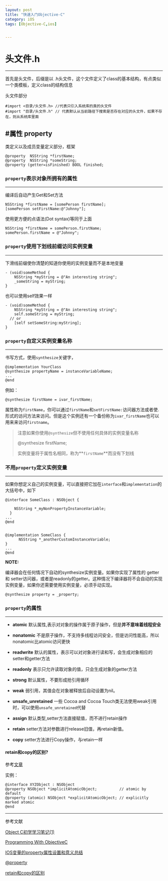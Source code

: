 ```yaml
---
layout: post
title: "快速入门Objective-C"
category: iOS
tags: [Objective-C,ios]


---
```


# 头文件.h
---

首先是头文件，后缀是以 .h头文件，这个文件定义了class的基本结构，有点类似一个类模板，定义class的结构信息

头文件部分

	#import <目录/头文件.h> //代表只引入系统库的类的头文件
	#import "目录/头文件.h" // 代表默认从当前路径下搜索是否存在对应的头文件，如果不存在，则从系统库里面



#属性 property
---
	
类定义以及成员变量定义部分，框架
		@property  NSString *firstName; 	@property  NSString *someString;  
	@property (getter=isFinished) BOOL finished;


### `property`表示对象所拥有的属性
---

编译后自动产生Get和Set方法

	NSString *firstName = [somePerson firstName];	[somePerson setFirstName:@"Johnny"];
	
使用更方便的点语法(Dot syntax)等同于上面

	NSString *firstName = somePerson.firstName;	somePerson.firstName = @"Johnny";
### `property`使用下划线前缀访问实例变量---
下滑线前缀使你清楚的知道你使用的实例变量而不是本地变量	- (void)someMethod {	    NSString *myString = @"An interesting string";	    _someString = myString;	}

也可以使用self效果一样

	- (void)someMethod {	    NSString *myString = @"An interesting string";	    self.someString = myString;	  // or	    [self setSomeString:myString];	}
### `property`自定义实例变量名称
---
书写方式，使用`synthesize`关键字，

	@implementation YourClass	@synthesize propertyName = instanceVariableName;	...	@end
例如：
	@synthesize firstName = ivar_firstName;
属性称为`firstName`，你可以通过`firstName`和`setFirstName:`访问器方法或者使.形式的访问方法来访问。但是这个实例还有一个备份称为`ivar_firstName`也可以用来来访问`firstname`。
> 注意如果你使用`@synthesize`但不使用任何具体的实例变量名称
>	
>	@synthesize firstName;>> 实例变量将于属性名相同，称为**`firstName`**而没有下划线
### 不用`property`定义实例变量
---
如果你想定义自己的实例变量，可以直接把它加在`interface`和`implementation`的大括号中，如下
	@interface SomeClass : NSObject {
		NSString *_myNonPropertyInstanceVariable;	  }	... 	@end
		@implementation SomeClass {	      NSString *_anotherCustomInstanceVariable;	}	... 	@end
**NOTE:**
编译器会在任何情况下自动的synthesize实例变量。如果你实现了属性的 getter 和 setter访问器，或者是readonly的getter。这种情况下编译器将不会自动的实现实例变量，如果你还需要使用实例变量，必须手动实现。	@synthesize property = _property;
		
### `property`的属性
---
* **atomic**	默认属性,表示对对象的操作属于原子操作，但是**并不意味着线程安全**

* **nonatomic** 不是原子操作，不支持多线程访问安全，但是访问性能高，所以nonatomic比atomic访问更快

* **readwrite** 默认的属性，表示可以对对象进行读和写，会生成对象相应的setter和getter方法
* **readonly** 表示只允许读取对象的值，只会生成对象的getter方法
* **strong** 默认属性，不要形成抢引用循环
* **weak** 弱引用，其值会在对象被释放后自动设置为nil。

* **unsafe_unretained** 一些 Cocoa and Cocoa Touch类无法使用weak引用时，可以使用`unsafe_unretained`代替
* **assign** 默认类型,setter方法直接赋值，而不进行retain操作
* **retain** setter方法对参数进行release旧值，再retain新值。
* **copy** setter方法进行Copy操作，与retain一样
#### retain和copy的区别?
参考[文章][retain和copy的区别]
实例：
	@interface XYZObject : NSObject	@property NSObject *implicitAtomicObject;          // atomic by default	@property (atomic) NSObject *explicitAtomicObject; // explicitly marked atomic	@end
	
---
参考文献

[Object C初学学习笔记(1)](http://www.cnblogs.com/aigongsi/archive/2012/04/07/2436070.html)

[Programming With ObjectiveC](https://developer.apple.com/library/ios/documentation/Cocoa/Conceptual/ProgrammingWithObjectiveC/ProgrammingWithObjectiveC.pdf)

[IOS变量的property属性设置和意义总结](http://blog.csdn.net/pingchangtan367/article/details/14000315)

[@property](http://baike.baidu.com/view/5028218.htm)

[retain和copy的区别][retain和copy的区别]

[retain和copy的区别]:http://c.gzl.name/archives/339 "retain和copy的区别"